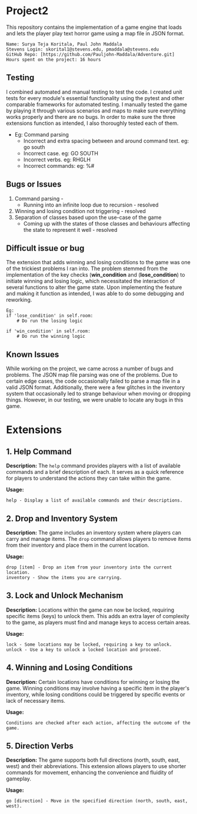 # Project2
This repository contains the implementation of a game engine that loads and lets the player play text horror game using a map file in JSON format. 

```
Name: Surya Teja Koritala, Paul John Maddala
Stevens Login: skorital1@stevens.edu, pmaddala@stevens.edu 
GitHub Repo: [https://github.com/Pauljohn-Maddala/Adventure.git]
Hours spent on the project: 16 hours
```

## Testing
I combined automated and manual testing to test the code. I created unit tests for every module's essential functionality using the pytest and other comparable frameworks for automated testing. I manually tested the game by playing it through various scenarios and maps to make sure everything works properly and there are no bugs. In order to make sure the three extensions function as intended, I also thoroughly tested each of them.
* Eg: Command parsing
    * Incorrect and extra spacing between and around command text. eg: go   south    
    * Incorrect case. eg: GO   SOUTH
    * Incorrect verbs. eg: RHGLH
    * Incorrect commands: eg: $%#@% 4534    4%$%#

## Bugs or Issues
1. Command parsing - 
   * Running into an infinite loop due to recursion - resolved
2. Winning and losing condition not triggering - resolved
3. Separation of classes based upon the use-case of the game
   * Coming up with the states of those classes and behaviours affecting the state to represent it well - resolved
    
## Difficult issue or bug
The extension that adds winning and losing conditions to the game was one of the trickiest problems I ran into. The problem stemmed from the implementation of the key checks (**win_condition** and (**lose_condition**) to initiate winning and losing logic, which necessitated the interaction of several functions to alter the game state. Upon implementing the feature and making it function as intended, I was able to do some debugging and reworking.
```
Eg: 
if 'lose_condition' in self.room:
    # Do run the losing logic
    
if 'win_condition' in self.room:
    # Do run the winning logic
```

## Known Issues
While working on the project, we came across a number of bugs and problems. The JSON map file parsing was one of the problems. Due to certain edge cases, the code occasionally failed to parse a map file in a valid JSON format. Additionally, there were a few glitches in the inventory system that occasionally led to strange behaviour when moving or dropping things. However, in our testing, we were unable to locate any bugs in this game.

# Extensions

## 1. Help Command

**Description:**
The `help` command provides players with a list of available commands and a brief description of each. It serves as a quick reference for players to understand the actions they can take within the game.

**Usage:**
```plaintext
help - Display a list of available commands and their descriptions.
```



## 2. Drop and Inventory System

**Description:**
The game includes an inventory system where players can carry and manage items. The `drop` command allows players to remove items from their inventory and place them in the current location.

**Usage:**
```plaintext
drop [item] - Drop an item from your inventory into the current location.
inventory - Show the items you are carrying.
```

## 3. Lock and Unlock Mechanism

**Description:**
Locations within the game can now be locked, requiring specific items (keys) to unlock them. This adds an extra layer of complexity to the game, as players must find and manage keys to access certain areas.

**Usage:**
```plaintext
lock - Some locations may be locked, requiring a key to unlock.
unlock - Use a key to unlock a locked location and proceed.
```


## 4. Winning and Losing Conditions

**Description:**
Certain locations have conditions for winning or losing the game. Winning conditions may involve having a specific item in the player's inventory, while losing conditions could be triggered by specific events or lack of necessary items.

**Usage:**
```plaintext
Conditions are checked after each action, affecting the outcome of the game.
```


## 5. Direction Verbs

**Description:**
The game supports both full directions (north, south, east, west) and their abbreviations. This extension allows players to use shorter commands for movement, enhancing the convenience and fluidity of gameplay.

**Usage:**
```plaintext
go [direction] - Move in the specified direction (north, south, east, west).




